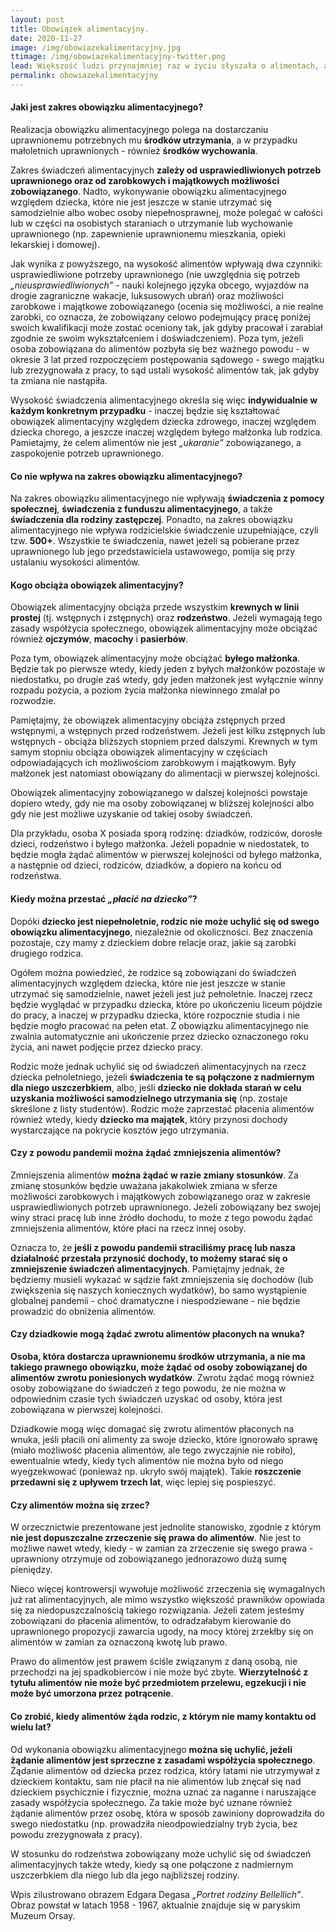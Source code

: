 ```yaml
---
layout: post
title: Obowiązek alimentacyjny.
date: 2020-11-27
image: /img/obowiazekalimentacyjny.jpg
ttimage: /img/obowiazekalimentacyjny-twitter.png
lead: Większość ludzi przynajmniej raz w życiu słyszała o alimentach, a pewnie jakaś część z tej większości musiała spotkać się ze swoim byłym partnerem w sądzie, aby zapewnić wspólnemu dziecku niezbędne środki finansowe. Przedmiotowy wpis - niejako w ramach kontynuacji rodzinnego klimatu - poświęcę obowiązkowi alimentacyjnemu. Postaram się wyjaśnić, jaki jest jego zakres, kogo obciąża (spoiler, nie tylko rodziców względem małoletnich dzieci) oraz, kiedy można się od niego uchylić.
permalink: obowiazekalimentacyjny
---
```


#### Jaki jest zakres obowiązku alimentacyjnego?
Realizacja obowiązku alimentacyjnego polega na dostarczaniu uprawnionemu potrzebnych mu **środków utrzymania**, a w przypadku małoletnich uprawnionych - również **środków wychowania**.

Zakres świadczeń alimentacyjnych **zależy od usprawiedliwionych potrzeb uprawnionego oraz od zarobkowych i majątkowych możliwości zobowiązanego**. Nadto, wykonywanie obowiązku alimentacyjnego względem dziecka, które nie jest jeszcze w stanie utrzymać się samodzielnie albo wobec osoby niepełnosprawnej, może polegać w całości lub w części na osobistych staraniach o utrzymanie lub wychowanie uprawnionego (np. zapewnienie uprawnionemu mieszkania, opieki lekarskiej i domowej).

Jak wynika z powyższego, na wysokość alimentów wpływają dwa czynniki: usprawiedliwione potrzeby uprawnionego (nie uwzględnia się potrzeb *„nieusprawiedliwionych”* - nauki kolejnego języka obcego, wyjazdów na drogie zagraniczne wakacje, luksusowych ubrań) oraz możliwości zarobkowe i majątkowe zobowiązanego (ocenia się możliwości, a nie realne zarobki, co oznacza, że zobowiązany celowo podejmujący pracę poniżej swoich kwalifikacji może zostać oceniony tak, jak gdyby pracował i zarabiał zgodnie ze swoim wykształceniem i doświadczeniem). Poza tym, jeżeli osoba zobowiązana do alimentów pozbyła się bez ważnego powodu - w okresie 3 lat przed rozpoczęciem postępowania sądowego - swego majątku lub zrezygnowała z pracy, to sąd ustali wysokość alimentów tak, jak gdyby ta zmiana nie nastąpiła.

Wysokość świadczenia alimentacyjnego określa się więc **indywidualnie w każdym konkretnym przypadku** - inaczej będzie się kształtować obowiązek alimentacyjny względem dziecka zdrowego, inaczej względem dziecka chorego, a jeszcze inaczej względem byłego małżonka lub rodzica. Pamietajmy, że celem alimentów nie jest *„ukaranie”* zobowiązanego, a zaspokojenie potrzeb uprawnionego.

#### Co nie wpływa na zakres obowiązku alimentacyjnego?
Na zakres obowiązku alimentacyjnego nie wpływają **świadczenia z pomocy społecznej**, **świadczenia z funduszu alimentacyjnego**, a także **świadczenia dla rodziny zastępczej**. Ponadto, na zakres obowiązku alimentacyjnego nie wpływa rodzicielskie świadczenie uzupełniające, czyli tzw. **500+**. Wszystkie te świadczenia, nawet jeżeli są pobierane przez uprawnionego lub jego przedstawiciela ustawowego, pomija się przy ustalaniu wysokości alimentów.

#### Kogo obciąża obowiązek alimentacyjny?
Obowiązek alimentacyjny obciąża przede wszystkim **krewnych w linii prostej** (tj. wstępnych i zstępnych) oraz **rodzeństwo**. Jeżeli wymagają tego zasady współżycia społecznego, obowiązek alimentacyjny może obciążać również **ojczymów**, **macochy** i **pasierbów**.

Poza tym, obowiązek alimentacyjny może obciążać **byłego małżonka**. Będzie tak po pierwsze wtedy, kiedy jeden z byłych małżonków pozostaje w niedostatku, po drugie zaś wtedy, gdy jeden małżonek jest wyłącznie winny rozpadu pożycia, a poziom życia małżonka niewinnego zmalał po rozwodzie.

Pamiętajmy, że obowiązek alimentacyjny obciąża zstępnych przed wstępnymi, a wstępnych przed rodzeństwem. Jeżeli jest kilku zstępnych lub wstępnych - obciąża bliższych stopniem przed dalszymi. Krewnych w tym samym stopniu obciąża obowiązek alimentacyjny w częściach odpowiadających ich możliwościom zarobkowym i majątkowym. Były małżonek jest natomiast obowiązany do alimentacji w pierwszej kolejności.

Obowiązek alimentacyjny zobowiązanego w dalszej kolejności powstaje dopiero wtedy, gdy nie ma osoby zobowiązanej w bliższej kolejności albo gdy nie jest możliwe uzyskanie od takiej osoby świadczeń.

Dla przykładu, osoba X posiada sporą rodzinę: dziadków, rodziców, dorosłe dzieci, rodzeństwo i byłego małżonka. Jeżeli popadnie w niedostatek, to będzie mogła żądać alimentów w pierwszej kolejności od byłego małżonka, a następnie od dzieci, rodziców, dziadków, a dopiero na końcu od rodzeństwa.

#### Kiedy można przestać *„płacić na dziecko”*?
Dopóki **dziecko jest niepełnoletnie, rodzic nie może uchylić się od swego obowiązku alimentacyjnego**, niezależnie od okoliczności. Bez znaczenia pozostaje, czy mamy z dzieckiem dobre relacje oraz, jakie są zarobki drugiego rodzica.

Ogółem można powiedzieć, że rodzice są zobowiązani do świadczeń alimentacyjnych względem dziecka, które nie jest jeszcze w stanie utrzymać się samodzielnie, nawet jeżeli jest już pełnoletnie. Inaczej rzecz będzie wyglądać w przypadku dziecka, które po ukończeniu liceum pójdzie do pracy, a inaczej w przypadku dziecka, które rozpocznie studia i nie będzie mogło pracować na pełen etat. Z obowiązku alimentacyjnego nie zwalnia automatycznie ani ukończenie przez dziecko oznaczonego roku życia, ani nawet podjęcie przez dziecko pracy.

Rodzic może jednak uchylić się od świadczeń alimentacyjnych na rzecz dziecka pełnoletniego, jeżeli **świadczenia te są połączone z nadmiernym dla niego uszczerbkiem**,  albo, jeśli **dziecko nie dokłada starań w celu uzyskania możliwości samodzielnego utrzymania się** (np. zostaje skreślone z listy studentów). Rodzic może zaprzestać płacenia alimentów również wtedy, kiedy **dziecko ma majątek**, który przynosi dochody wystarczające na pokrycie kosztów jego utrzymania.

#### Czy z powodu pandemii można żądać zmniejszenia alimentów?
Zmniejszenia alimentów **można żądać w razie zmiany stosunków**. Za zmianę stosunków będzie uważana jakakolwiek zmiana w sferze możliwości zarobkowych i majątkowych zobowiązanego oraz w zakresie usprawiedliwionych potrzeb uprawnionego. Jeżeli zobowiązany bez swojej winy straci pracę lub inne źródło dochodu, to może z tego powodu żądać zmniejszenia alimentów, które płaci na rzecz innej osoby.

Oznacza to, że **jeśli z powodu pandemii straciliśmy pracę lub nasza działalność przestała przynosić dochody, to możemy starać się o zmniejszenie świadczeń alimentacyjnych**. Pamiętajmy jednak, że będziemy musieli wykazać w sądzie fakt zmniejszenia się dochodów (lub zwiększenia się naszych koniecznych wydatków), bo samo wystąpienie globalnej pandemii - choć dramatyczne i niespodziewane - nie będzie prowadzić do obniżenia alimentów.

#### Czy dziadkowie mogą żądać zwrotu alimentów płaconych na wnuka?
**Osoba, która dostarcza uprawnionemu środków utrzymania, a nie ma takiego prawnego obowiązku, może żądać od osoby zobowiązanej do alimentów zwrotu poniesionych wydatków**. Zwrotu żądać mogą również osoby zobowiązane do świadczeń z tego powodu, że nie można w odpowiednim czasie tych świadczeń uzyskać od osoby, która jest zobowiązana w pierwszej kolejności.

Dziadkowie mogą więc domagać się zwrotu alimentów płaconych na wnuka, jeśli płacili oni alimenty za swoje dziecko, które ignorowało sprawę (miało możliwość płacenia alimentów, ale tego zwyczajnie nie robiło), ewentualnie wtedy, kiedy tych alimentów nie można było od niego wyegzekwować (ponieważ np. ukryło swój majątek). Takie **roszczenie przedawni się z upływem trzech lat**, więc lepiej się pospieszyć.

#### Czy alimentów można się zrzec?
W orzecznictwie prezentowane jest jednolite stanowisko, zgodnie z którym **nie jest dopuszczalne zrzeczenie się prawa do alimentów**. Nie jest to możliwe nawet wtedy, kiedy - w zamian za zrzeczenie się swego prawa - uprawniony otrzymuje od zobowiązanego jednorazowo dużą sumę pieniędzy.

Nieco więcej kontrowersji wywołuje możliwość zrzeczenia się wymagalnych już rat alimentacyjnych, ale mimo wszystko większość prawników opowiada się za niedopuszczalnością takiego rozwiązania. Jeżeli zatem jesteśmy zobowiązani do płacenia alimentów, to odradzałabym kierowanie do uprawnionego propozycji zawarcia ugody, na mocy której zrzekłby się on alimentów w zamian za oznaczoną kwotę lub prawo.

Prawo do alimentów jest prawem ściśle związanym z daną osobą, nie przechodzi na jej spadkobierców i nie może być zbyte. **Wierzytelność z tytułu alimentów nie może być przedmiotem przelewu, egzekucji i nie może być umorzona przez potrącenie**.

#### Co zrobić, kiedy alimentów żąda rodzic, z którym nie mamy kontaktu od wielu lat?
Od wykonania obowiązku alimentacyjnego **można się uchylić, jeżeli żądanie alimentów jest sprzeczne z zasadami współżycia społecznego**. Żądanie alimentów od dziecka przez rodzica, który latami nie utrzymywał z dzieckiem kontaktu, sam nie płacił na nie alimentów lub znęcał się nad dzieckiem psychicznie i fizycznie, można uznać za naganne i naruszające zasady współżycia społecznego. Za takie może być uznane również żądanie alimentów przez osobę, która w sposób zawiniony doprowadziła do swego niedostatku (np. prowadziła nieodpowiedzialny tryb życia, bez powodu zrezygnowała z pracy).

W stosunku do rodzeństwa zobowiązany może uchylić się od świadczeń alimentacyjnych także wtedy, kiedy są one połączone z nadmiernym uszczerbkiem dla niego lub dla jego najbliższej rodziny.

Wpis zilustrowano obrazem Edgara Degasa *„Portret rodziny Bellellich”*. Obraz powstał w latach 1958 - 1967, aktualnie znajduje się w paryskim Muzeum Orsay.
